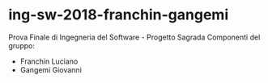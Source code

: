 # ing-sw-2018-franchin-gangemi

Prova Finale di Ingegneria del Software - Progetto Sagrada
Componenti del gruppo:
  - Franchin Luciano
  - Gangemi Giovanni

